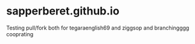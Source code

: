 # sapperberet.github.io
Testing pull/fork
both for tegaraenglish69 
and ziggsop
and branchingggg
cooprating